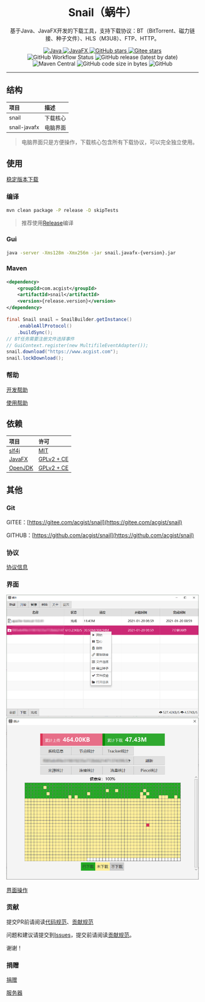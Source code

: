 <h1 align="center">Snail（蜗牛）</h1>

<p align="center">
基于Java、JavaFX开发的下载工具，支持下载协议：BT（BitTorrent、磁力链接、种子文件）、HLS（M3U8）、FTP、HTTP。
</p>

<p align="center">
	<a target="_blank" href="https://openjdk.java.net">
		<img alt="Java" src="https://img.shields.io/badge/dynamic/xml?style=flat-square&label=Java&url=https://raw.githubusercontent.com/acgist/snail/master/pom.xml&query=//*[local-name()='java.version']" />
	</a>
	<a target="_blank" href="https://openjfx.io">
		<img alt="JavaFX" src="https://img.shields.io/badge/dynamic/xml?style=flat-square&label=JavaFX&url=https://raw.githubusercontent.com/acgist/snail/master/pom.xml&query=//*[local-name()='javafx.version']" />
	</a>
	<a target="_blank" href="https://github.com/acgist/snail">
		<img alt="GitHub stars" src="https://img.shields.io/github/stars/acgist/snail?style=flat-square&label=Github%20stars" />
	</a>
	<a target="_blank" href="https://gitee.com/acgist/snail">
		<img alt="Gitee stars" src="https://img.shields.io/badge/dynamic/json?style=flat-square&label=Gitee%20stars&url=https://gitee.com/api/v5/repos/acgist/snail&query=$.stargazers_count" />
	</a>
	<br />
	<img alt="GitHub Workflow Status" src="https://img.shields.io/github/workflow/status/acgist/snail/build?style=flat-square" />
	<img alt="GitHub release (latest by date)" src="https://img.shields.io/github/v/release/acgist/snail?style=flat-square" />
	<img alt="Maven Central" src="https://img.shields.io/maven-central/v/com.acgist/snail?style=flat-square" />
	<img alt="GitHub code size in bytes" src="https://img.shields.io/github/languages/code-size/acgist/snail?style=flat-square" />
	<img alt="GitHub" src="https://img.shields.io/github/license/acgist/snail?style=flat-square" />
</p>

----

## 结构

|项目|描述|
|:--|:--|
|snail|下载核心|
|snail-javafx|电脑界面|

> 电脑界面只是方便操作，下载核心包含所有下载协议，可以完全独立使用。

## 使用

[稳定版本下载](https://gitee.com/acgist/snail/attach_files)

### 编译

```bash
mvn clean package -P release -D skipTests
```

> 推荐使用[Release](https://gitee.com/acgist/snail/releases)编译

### Gui

```bash
java -server -Xms128m -Xmx256m -jar snail.javafx-{version}.jar
```

### Maven

```xml
<dependency>
	<groupId>com.acgist</groupId>
	<artifactId>snail</artifactId>
	<version>{release.version}</version>
</dependency>
```

```java
final Snail snail = SnailBuilder.getInstance()
	.enableAllProtocol()
	.buildSync();
// BT任务需要注册文件选择事件
// GuiContext.register(new MultifileEventAdapter());
snail.download("https://www.acgist.com");
snail.lockDownload();
```

### 帮助

[开发帮助](./docs/API.md)

[使用帮助](./docs/HELP.md)

## 依赖

|项目|许可|
|:--|:--|
|[slf4j](https://www.slf4j.org)|[MIT](https://www.slf4j.org/license.html)|
|[JavaFX](https://wiki.openjdk.java.net/display/OpenJFX)|[GPLv2 + CE](https://openjdk.java.net/legal/gplv2+ce.html)|
|[OpenJDK](https://openjdk.java.net)|[GPLv2 + CE](https://openjdk.java.net/legal/gplv2+ce.html)|

## 其他

### Git

GITEE：[https://gitee.com/acgist/snail](https://gitee.com/acgist/snail)

GITHUB：[https://github.com/acgist/snail](https://github.com/acgist/snail)

### 协议

[协议信息](./docs/PROTOCOL.md)

### 界面

![蜗牛](./docs/gui/main.png "蜗牛")
![统计](./docs/gui/statistics-piece.png "统计")

[界面操作](./docs/GUI.md)

### 贡献

提交PR前请阅读[代码规范](./CODE_OF_CONDUCT.md)、[贡献规范](./CONTRIBUTING.md)

问题和建议请提交到[Issues](https://gitee.com/acgist/snail/issues)，提交前请阅读[贡献规范](./CONTRIBUTING.md)。

谢谢！

### 捐赠

[捐赠](https://www.acgist.com/sponsor)

[服务器](https://www.acgist.com/collect/server)
